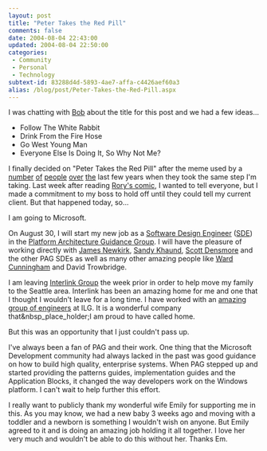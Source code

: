 ```yaml
---
layout: post
title: "Peter Takes the Red Pill"
comments: false
date: 2004-08-04 22:43:00
updated: 2004-08-04 22:50:00
categories:
 - Community
 - Personal
 - Technology
subtext-id: 83288d4d-5893-4ae7-affa-c4426aef60a3
alias: /blog/post/Peter-Takes-the-Red-Pill.aspx
---
```



I was chatting with [Bob](http://weblogs.ilg.com/brumfieldb) about the title for this post and we had a few ideas...

  * Follow The White Rabbit
  * Drink From the Fire Hose
  * Go West Young Man
  * Everyone Else Is Doing It, So Why Not Me?

I finally decided on "Peter Takes the Red Pill" after the meme used by a [number](http://radio.weblogs.com/0001011/2003/04/15.html#a2766) [of](http://weblogs.asp.net/gad/archive/2004/07/19/187750.aspx) [people](http://blogs.msdn.com/gisli/archive/2003/10/22/32912.aspx) [over](http://dotnetjunkies.com/WebLog/jcheyssial/archive/2004/04/16/11586.aspx) [the](http://www.codevoid.net/script/getEntry.aspx?id=60) last few years when they took the same step I'm taking. Last week after reading [Rory's comic](http://neopoleon.com/blog/posts/7285.aspx), I wanted to tell everyone, but I made a commitment to my boss to hold off until they could tell my current client. But that happened today, so...

I am going to Microsoft.

On August 30, I will start my new job as a [Software Design Engineer](http://www.microsoft.com/college/fulltime/sde.asp) ([SDE](http://blogs.msdn.com/jobsblog/archive/2004/04/05/108012.aspx)) in the [Platform Architecture Guidance Group](http://www.microsoft.com/resources/practices/default.mspx). I will have the pleasure of working directly with [James Newkirk](http://blogs.msdn.com/jamesnewkirk/), [Sandy Khaund](http://weblogs.asp.net/sandyk), [Scott Densmore](http://weblogs.asp.net/scottdensmore) and the other PAG SDEs as well as many other amazing people like [Ward Cunningham](http://c2.com/cgi/wiki?WardCunningham) and David Trowbridge.

I am leaving [Interlink Group](http://www.ilg.com/) the week prior in order to help move my family to the Seattle area. Interlink has been an amazing home for me and one that I thought I wouldn't leave for a long time. I have worked with an [amazing group of engineers](http://weblogs.ilg.com/) at ILG. It is a wonderful company that&nbsp_place_holder;I am proud to have called home.

But this was an opportunity that I just couldn't pass up.

I've always been a fan of PAG and their work. One thing that the Microsoft Development community had always lacked in the past was good guidance on how to build high quality, enterprise systems. When PAG stepped up and started providing the patterns guides, implementation guides and the Application Blocks, it changed the way developers work on the Windows platform. I can't wait to help further this effort.

I really want to publicly thank my wonderful wife Emily for supporting me in this. As you may know, we had a new baby 3 weeks ago and moving with a toddler and a newborn is something I wouldn't wish on anyone. But Emily agreed to it and is doing an amazing job holding it all together. I love her very much and wouldn't be able to do this without her. Thanks Em.
